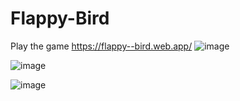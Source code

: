 # Flappy-Bird
Play the game
https://flappy--bird.web.app/
![image](https://user-images.githubusercontent.com/35109053/109828759-f0970380-7c62-11eb-91aa-e95c02522a83.png)

![image](https://user-images.githubusercontent.com/35109053/109828348-8e3e0300-7c62-11eb-8bd9-2208afeff50b.png)


![image](https://user-images.githubusercontent.com/35109053/109827714-fe985480-7c61-11eb-9216-906d6d26db19.png)
